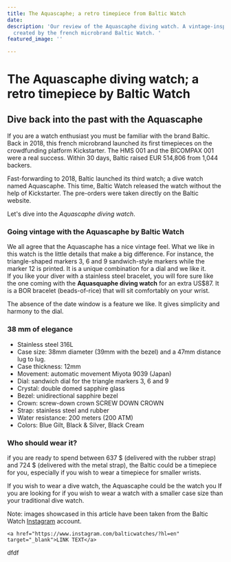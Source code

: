 ```yaml
---
title: The Aquascaphe; a retro timepiece from Baltic Watch
date: 
description: 'Our review of the Aquascaphe diving watch. A vintage-inspired timepiece
  created by the french microbrand Baltic Watch. '
featured_image: ''

---
```

# The Aquascaphe diving watch; a retro timepiece by Baltic Watch

## Dive back into the past with the Aquascaphe

If you are a watch enthusiast you must be familiar with the brand Baltic. Back in 2018, this french microbrand launched its first timepieces on the crowdfunding platform Kickstarter. The HMS 001 and the BICOMPAX 001 were a real success. Within 30 days, Baltic raised EUR 514,806 from 1,044 backers.

Fast-forwarding to 2018, Baltic launched its third watch; a dive watch named Aquascaphe. This time, Baltic Watch released the watch without the help of Kickstarter. The pre-orders were taken directly on the Baltic website.

Let's dive into the _Aquascaphe diving watch_.

### Going vintage with the Aquascaphe by Baltic Watch

We all agree that the Aquascaphe has a nice vintage feel. What we like in this watch is the little details that make a big difference. For instance, the triangle-shaped markers 3, 6 and 9 sandwich-style markers while the marker 12 is printed. It is a unique combination for a dial and we like it.  
If you like your diver with a stainless steel bracelet, you will fore sure like the one coming with the **Aquasquaphe diving watch** for an extra US$87. It is a BOR bracelet (beads-of-rice) that will sit comfortably on your wrist.

The absence of the date window is a feature we like. It gives simplicity and harmony to the dial.

### 38 mm of elegance

* Stainless steel 316L
* Case size: 38mm diameter (39mm with the bezel) and a 47mm distance lug to lug.
* Case thickness: 12mm
* Movement: automatic movement Miyota 9039 (Japan)
* Dial: sandwich dial for the triangle markers 3, 6 and 9
* Crystal: double domed sapphire glass
* Bezel: unidirectional sapphire bezel
* Crown: screw-down crown SCREW DOWN CROWN
* Strap: stainless steel and rubber
* Water resistance: 200 meters (200 ATM) ​​​​​​​
* Colors: Blue Gilt, Black & Silver, Black Cream

### Who should wear it?

if you are ready to spend between 637 $ (delivered with the rubber strap) and 724 $ (delivered with the metal strap), the Baltic could be a timepiece for you, especially if you wish to wear a timepiece for smaller wrists. 

If you wish to wear a dive watch, the Aquascaphe could be the watch you If you are looking for if you wish to wear a watch with a smaller case size than your traditional dive watch.

Note: images showcased in this article have been taken from the Baltic Watch [Instagram](https://www.instagram.com/balticwatches/?hl=en) account. 

    <a href="https://www.instagram.com/balticwatches/?hl=en" target="_blank">LINK TEXT</a>

dfdf